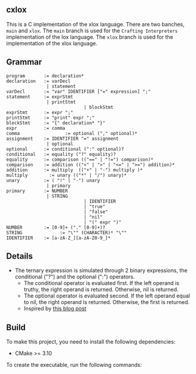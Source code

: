 ## cxlox

This is a C implementation of the xlox language. There are two banches, `main` and `xlox`. The `main` branch is used for the `Crafting Interpreters` implementation of the lox language. The `xlox` branch is used for the implementation of the xlox language.

## Grammar

```
program       := declaration*
declaration   := varDecl
               | statement
varDecl       := "var" IDENTIFIER ["=" expression] ";"
statement     := exprStmt
               | printStmt
							 | blockStmt
exprStmt      := expr ";"
printStmt     := "print" expr ";"
blockStmt     := "{" declaration* "}"
expr          := comma
comma				  := optional ("," optional)*
assignment    := IDENTIFIER "=" assignment
               | optional
optional      := conditional (":" optional)?
conditional   := equality ("?" equality)?
equality      := comparison (("==" | "!=") comparison)*
comparison    := addition (("<" | ">" | "<=" | ">=") addition)*
addition      := multiply  (("+" | "-") multiply )*
multiply 	    := unary (("*" | "/") unary)*
unary         := ( "!" | "-") unary
               | primary
primary       := NUMBER
               | STRING
							 | IDENTIFIER
							 | "true"
							 | "false"
							 | "nil"
							 | "(" expr ")"
NUMBER        := [0-9]+ ("." [0-9]+)?
STRING				:= "\"" (CHARACTER)* "\""
IDENTIFIER    := [a-zA-Z_][a-zA-Z0-9_]*
```

## Details

- The ternary expression is simulated through 2 binary expressions, the conditional ("?") and the optional (":") operators.
  - The conditional operator is evaluated first. If the left operand is truthy, the right operand is returned. Otherwise, nil is returned.
  - The optional operator is evaluated second. If the left operand equal to nil, the right operand is returned. Otherwise, the first is returned.
  - Inspired by [this blog post](https://dev.to/mortoray/we-dont-need-a-ternary-operator-309n)

## Build

To make this project, you need to install the following dependencies:

- CMake >= 3.10

To create the executable, run the following commands:

```bash

```
